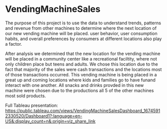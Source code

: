 # VendingMachineSales
The purpose of this project is to use the data to understand trends, patterns and revenue from other machines to determine where the next location of our new vending machine will be placed.
user behavior, user consumption habits, and overall preferences by consumers at different locations also play a factor.

After analysis we determined that the new location for the vending machine will be placed in a community center like a recreational faciltity, where not only children place but teens and adults. 
We chose this location due to the fact that majority of the sales were cash transactions and the locations most of those transactions occurred. This vending machine is being placed in a great up and coming locations where kids and families go to have funand interact with one another. All snacks and drinks provded in this new machine were chosen due to the productions all 5 of the other machines most sold products.

Full Tableau presentation:
https://public.tableau.com/views/VendingMachineSalesDashboard_16745912330520/Dashboard1?:language=en-US&:display_count=n&:origin=viz_share_link
